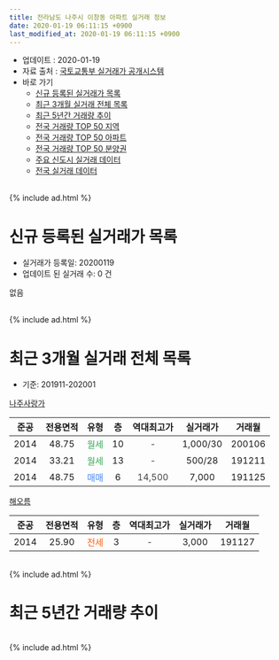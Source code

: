 ```yaml
---
title: 전라남도 나주시 이창동 아파트 실거래 정보
date: 2020-01-19 06:11:15 +0900
last_modified_at: 2020-01-19 06:11:15 +0900
---
```


* 업데이트 : 2020-01-19
* 자료 출처 : [국토교통부 실거래가 공개시스템](http://rt.molit.go.kr)
* 바로 가기
    * [신규 등록된 실거래가 목록](#신규-등록된-실거래가-목록)
    * [최근 3개월 실거래 전체 목록](#최근-3개월-실거래-전체-목록)
    * [최근 5년간 거래량 추이](#최근-5년간-거래량-추이)
    * [전국 거래량 TOP 50 지역](https://apt-info.github.io/apt-trade-info/최근-3개월-전국에서-가장-거래가-많이-발생한-지역)
    * [전국 거래량 TOP 50 아파트](https://apt-info.github.io/apt-trade-info/최근-3개월-전국에서-가장-거래가-많이-발생한-아파트)
    * [전국 거래량 TOP 50 분양권](https://apt-info.github.io/apt-trade-info/최근-3개월-전국에서-가장-거래가-많이-발생한-분양권)
    * [주요 신도시 실거래 데이터](https://apt-info.github.io/apt-trade-info/주요-신도시)
    * [전국 실거래 데이터](https://apt-info.github.io/apt-trade-info/전국)
<br>
{% include ad.html %}
<br>

# 신규 등록된 실거래가 목록
* 실거래가 등록일: 20200119
* 업데이트 된 실거래 수: 0 건

없음

<br>
{% include ad.html %}
<br>

# 최근 3개월 실거래 전체 목록
* 기준: 201911-202001


[나주사랑가](https://search.naver.com/search.naver?query=%EC%A0%84%EB%9D%BC%EB%82%A8%EB%8F%84+%EB%82%98%EC%A3%BC%EC%8B%9C+%EC%9D%B4%EC%B0%BD%EB%8F%99+%EB%82%98%EC%A3%BC%EC%82%AC%EB%9E%91%EA%B0%80)

|준공|전용면적|유형|층|역대최고가|실거래가|거래월|
|:---:|:---:|:---:|:---:|:---:|:---:|:---:|
|2014|48.75|<span style="color:#34a853">월세</span>|10|<span style="color:#444444">-</span>|1,000/30|200106|
|2014|33.21|<span style="color:#34a853">월세</span>|13|<span style="color:#444444">-</span>|500/28|191211|
|2014|48.75|<span style="color:#4285f3">매매</span>|6|<span style="color:#444444">14,500</span>|7,000|191125|

[해오름](https://search.naver.com/search.naver?query=%EC%A0%84%EB%9D%BC%EB%82%A8%EB%8F%84+%EB%82%98%EC%A3%BC%EC%8B%9C+%EC%9D%B4%EC%B0%BD%EB%8F%99+%ED%95%B4%EC%98%A4%EB%A6%84)

|준공|전용면적|유형|층|역대최고가|실거래가|거래월|
|:---:|:---:|:---:|:---:|:---:|:---:|:---:|
|2014|25.90|<span style="color:#ff5a00">전세</span>|3|<span style="color:#444444">-</span>|3,000|191127|


<br>
{% include ad.html %}
<br>

# 최근 5년간 거래량 추이


<div style="width:100%;">
    <canvas id="deal_progress" height="200"></canvas>
</div>

<script>
new Chart(document.getElementById("deal_progress"), {
    type: 'line',
    data: {
        labels: ['201501','201502','201503','201504','201505','201506','201507','201508','201509','201510','201511','201512','201601','201602','201603','201604','201605','201606','201607','201608','201609','201610','201611','201612','201701','201702','201703','201704','201705','201706','201707','201708','201709','201710','201711','201712','201801','201802','201803','201804','201805','201806','201807','201808','201809','201810','201811','201812','201901','201902','201903','201904','201905','201906','201907','201908','201909','201910','201911','201912','202001'],
        datasets: [{
            label: '매매',
            pointRadius: 1,
            data: [9, 1, 1, 1, 7, 8, 1, 5, 2, 3, 1, 1, 1, 4, 3, 2, 2, 0, 5, 3, 0, 1, 1, 1, 0, 0, 0, 0, 0, 2, 1, 2, 1, 1, 2, 0, 1, 1, 3, 1, 1, 0, 1, 0, 1, 1, 0, 0, 1, 2, 1, 0, 1, 1, 0, 0, 0, 1, 1, 0, 0],
            borderColor: "rgba(255, 201, 14, 1)",
            backgroundColor: "rgba(255, 201, 14, 0.5)",
            fill: false,
            lineTension: 0
        },{
            label: '전월세',
            pointRadius: 1,
            data: [2, 2, 1, 8, 2, 6, 3, 2, 1, 2, 0, 4, 2, 8, 6, 1, 4, 3, 0, 0, 2, 2, 1, 0, 3, 1, 1, 0, 0, 1, 0, 2, 1, 1, 0, 1, 1, 3, 0, 0, 0, 0, 1, 1, 2, 2, 0, 1, 0, 0, 0, 1, 1, 0, 0, 2, 2, 1, 1, 1, 1],
            borderColor: "rgba(0, 141, 185, 1)",
            backgroundColor: "rgba(0, 141, 185, 0.5)",
            fill: false,
            lineTension: 0
        }
        ]
    },
    options: {
        responsive: true,
        title: {
            display: false
        },
        tooltips: {
            mode: 'index',
            intersect: false
        },
        hover: {
            mode: 'nearest',
            intersect: true
        },
        scales: {
            xAxes: [{
                display: true,
                scaleLabel: {
                    display: true,
                    labelString: '년/월'
                }
            }],
            yAxes: [{
                display: true,
                ticks: {
                    suggestedMin: 0,
                },
                scaleLabel: {
                    display: true,
                    labelString: '실거래 수'
                }
            }]
        }
    }
});

</script>


<br>
{% include ad.html %}
<br>

